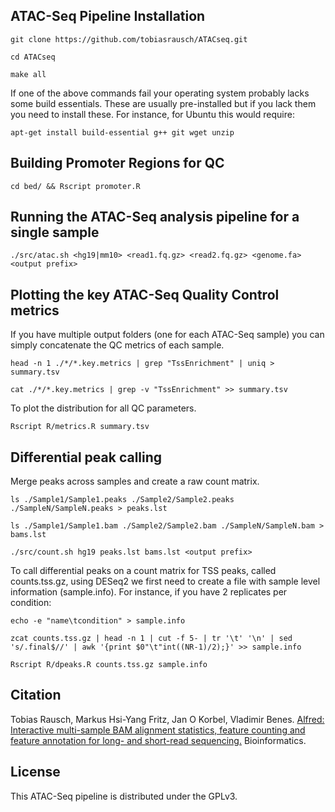 ATAC-Seq Pipeline Installation
------------------------------

`git clone https://github.com/tobiasrausch/ATACseq.git`

`cd ATACseq`

`make all`

If one of the above commands fail your operating system probably lacks some build essentials. These are usually pre-installed but if you lack them you need to install these. For instance, for Ubuntu this would require:

`apt-get install build-essential g++ git wget unzip`


Building Promoter Regions for QC
--------------------------------

`cd bed/ && Rscript promoter.R`


Running the ATAC-Seq analysis pipeline for a single sample
----------------------------------------------------------

`./src/atac.sh <hg19|mm10> <read1.fq.gz> <read2.fq.gz> <genome.fa> <output prefix>`


Plotting the key ATAC-Seq Quality Control metrics
-------------------------------------------------

If you have multiple output folders (one for each ATAC-Seq sample) you can simply concatenate the QC metrics of each sample.

`head -n 1 ./*/*.key.metrics | grep "TssEnrichment" | uniq > summary.tsv`

`cat ./*/*.key.metrics | grep -v "TssEnrichment" >> summary.tsv`

To plot the distribution for all QC parameters.

`Rscript R/metrics.R summary.tsv`


Differential peak calling
-------------------------

Merge peaks across samples and create a raw count matrix.

`ls ./Sample1/Sample1.peaks ./Sample2/Sample2.peaks ./SampleN/SampleN.peaks > peaks.lst`

`ls ./Sample1/Sample1.bam ./Sample2/Sample2.bam ./SampleN/SampleN.bam > bams.lst`

`./src/count.sh hg19 peaks.lst bams.lst <output prefix>`

To call differential peaks on a count matrix for TSS peaks, called counts.tss.gz, using DESeq2 we first need to create a file with sample level information (sample.info). For instance, if you have 2 replicates per condition:

`echo -e "name\tcondition" > sample.info`

`zcat counts.tss.gz | head -n 1 | cut -f 5- | tr '\t' '\n' | sed 's/.final$//' | awk '{print $0"\t"int((NR-1)/2);}' >> sample.info`

`Rscript R/dpeaks.R counts.tss.gz sample.info`


Citation
--------

Tobias Rausch, Markus Hsi-Yang Fritz, Jan O Korbel, Vladimir Benes.
[Alfred: Interactive multi-sample BAM alignment statistics, feature counting and feature annotation for long- and short-read sequencing.](https://academic.oup.com/bioinformatics/advance-article-abstract/doi/10.1093/bioinformatics/bty1007/5232224)
Bioinformatics.


License
-------
This ATAC-Seq pipeline is distributed under the GPLv3.